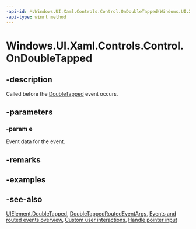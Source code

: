```yaml
---
-api-id: M:Windows.UI.Xaml.Controls.Control.OnDoubleTapped(Windows.UI.Xaml.Input.DoubleTappedRoutedEventArgs)
-api-type: winrt method
---
```


<!-- Method syntax
virtual protected void OnDoubleTapped(Windows.UI.Xaml.Input.DoubleTappedRoutedEventArgs e)
-->

# Windows.UI.Xaml.Controls.Control.OnDoubleTapped

## -description
Called before the [DoubleTapped](../windows.ui.xaml/uielement_doubletapped.md) event occurs.



## -parameters
### -param e
Event data for the event.

## -remarks

## -examples

## -see-also
[UIElement.DoubleTapped](../windows.ui.xaml/uielement_doubletapped.md), [DoubleTappedRoutedEventArgs](../windows.ui.xaml.input/doubletappedroutedeventargs.md), [Events and routed events overview](/windows/uwp/xaml-platform/events-and-routed-events-overview), [Custom user interactions](/windows/uwp/design/layout/index), [Handle pointer input](/windows/uwp/input-and-devices/handle-pointer-input)
